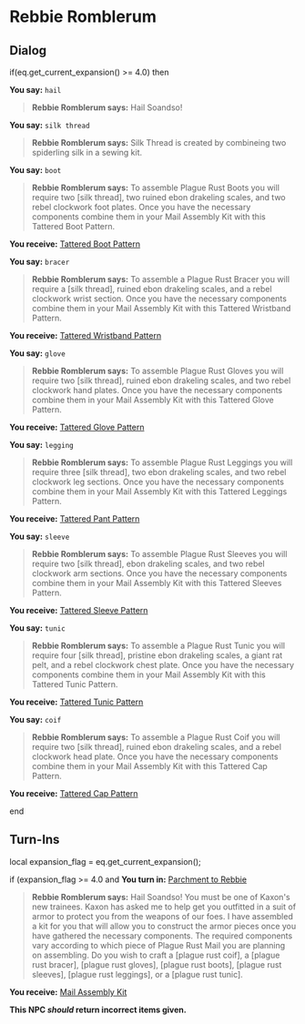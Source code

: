 # Rebbie Romblerum


## Dialog

if(eq.get_current_expansion() >= 4.0) then


**You say:** `hail`




>**Rebbie Romblerum says:** Hail Soandso!


**You say:** `silk thread`




>**Rebbie Romblerum says:** Silk Thread is created by combineing two spiderling silk in a sewing kit.


**You say:** `boot`




>**Rebbie Romblerum says:** To assemble Plague Rust Boots you will require two [silk thread], two ruined ebon drakeling scales, and two rebel clockwork foot plates. Once you have the necessary components combine them in your Mail Assembly Kit with this Tattered Boot Pattern.



**You receive:**  [Tattered Boot Pattern](/item/19561)


**You say:** `bracer`




>**Rebbie Romblerum says:** To assemble a Plague Rust Bracer you will require a [silk thread], ruined ebon drakeling scales, and a rebel clockwork wrist section. Once you have the necessary components combine them in your Mail Assembly Kit with this Tattered Wristband Pattern.



**You receive:**  [Tattered Wristband Pattern](/item/19558)


**You say:** `glove`




>**Rebbie Romblerum says:** To assemble Plague Rust Gloves you will require two [silk thread], ruined ebon drakeling scales, and two rebel clockwork hand plates. Once you have the necessary components combine them in your Mail Assembly Kit with this Tattered Glove Pattern.



**You receive:**  [Tattered Glove Pattern](/item/19559)


**You say:** `legging`




>**Rebbie Romblerum says:** To assemble Plague Rust Leggings you will require three [silk thread], two ebon drakeling scales, and two rebel clockwork leg sections. Once you have the necessary components combine them in your Mail Assembly Kit with this Tattered Leggings Pattern.



**You receive:**  [Tattered Pant Pattern](/item/19560)


**You say:** `sleeve`




>**Rebbie Romblerum says:** To assemble Plague Rust Sleeves you will require two [silk thread], ebon drakeling scales, and two rebel clockwork arm sections. Once you have the necessary components combine them in your Mail Assembly Kit with this Tattered Sleeves Pattern.



**You receive:**  [Tattered Sleeve Pattern](/item/19557)


**You say:** `tunic`




>**Rebbie Romblerum says:** To assemble a Plague Rust Tunic you will require four [silk thread], pristine ebon drakeling scales, a giant rat pelt, and a rebel clockwork chest plate. Once you have the necessary components combine them in your Mail Assembly Kit with this Tattered Tunic Pattern.



**You receive:**  [Tattered Tunic Pattern](/item/19556)


**You say:** `coif`




>**Rebbie Romblerum says:** To assemble a Plague Rust Coif you will require two [silk thread], ruined ebon drakeling scales, and a rebel clockwork head plate. Once you have the necessary components combine them in your Mail Assembly Kit with this Tattered Cap Pattern.



**You receive:**  [Tattered Cap Pattern](/item/19555)

end

## Turn-Ins

local expansion_flag = eq.get_current_expansion();



if (expansion_flag >= 4.0 and  **You turn in:** [Parchment to Rebbie](/item/10988)


>**Rebbie Romblerum says:** Hail Soandso! You must be one of Kaxon's new trainees. Kaxon has asked me to help get you outfitted in a suit of armor to protect you from the weapons of our foes. I have assembled a kit for you that will allow you to construct the armor pieces once you have gathered the necessary components. The required components vary according to which piece of Plague Rust Mail you are planning on assembling. Do you wish to craft a [plague rust coif], a [plague rust bracer], [plague rust gloves], [plague rust boots], [plague rust sleeves], [plague rust leggings], or a [plague rust tunic].


 **You receive:**  [Mail Assembly Kit](/item/17124) 

**This NPC *should* return incorrect items given.**

